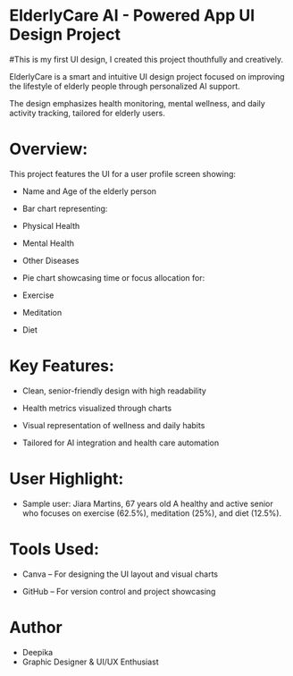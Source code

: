 # ElderlyCare AI - Powered App UI Design Project 
#This is my first UI design, I created this project thouthfully and creatively.

ElderlyCare is a smart and intuitive UI design project focused on improving the lifestyle of elderly people through personalized AI support.

The design emphasizes health monitoring, mental wellness, and daily activity tracking, tailored for elderly users.

# Overview:

This project features the UI for a user profile screen showing:

- Name and Age of the elderly person

- Bar chart representing:

* Physical Health

* Mental Health

* Other Diseases


- Pie chart showcasing time or focus allocation for:

* Exercise

* Meditation

* Diet


# Key Features:

- Clean, senior-friendly design with high readability

- Health metrics visualized through charts

- Visual representation of wellness and daily habits

- Tailored for AI integration and health care automation


# User Highlight:

* Sample user:
Jiara Martins, 67 years old
A healthy and active senior who focuses on exercise (62.5%), meditation (25%), and diet (12.5%).

# Tools Used:

- Canva – For designing the UI layout and visual charts

- GitHub – For version control and project showcasing


# Author
- Deepika
- Graphic Designer & UI/UX Enthusiast

